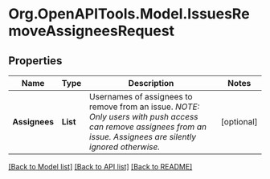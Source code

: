 # Org.OpenAPITools.Model.IssuesRemoveAssigneesRequest

## Properties

Name | Type | Description | Notes
------------ | ------------- | ------------- | -------------
**Assignees** | **List<string>** | Usernames of assignees to remove from an issue. _NOTE: Only users with push access can remove assignees from an issue. Assignees are silently ignored otherwise._ | [optional] 

[[Back to Model list]](../README.md#documentation-for-models) [[Back to API list]](../README.md#documentation-for-api-endpoints) [[Back to README]](../README.md)

